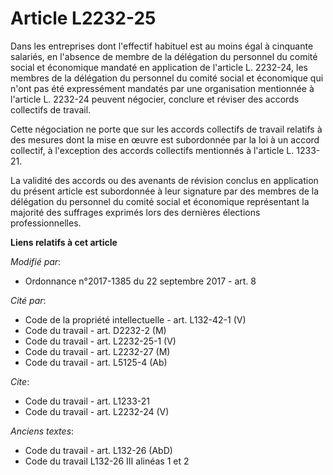 # Article L2232-25

Dans les entreprises dont l'effectif habituel est au moins égal à cinquante salariés, en l'absence de membre de la délégation
du personnel du comité social et économique mandaté en application de l'article L. 2232-24, les membres de la délégation du
personnel du comité social et économique qui n'ont pas été expressément mandatés par une organisation mentionnée à l'article
L. 2232-24 peuvent négocier, conclure et réviser des accords collectifs de travail. 

Cette négociation ne porte que sur les accords collectifs de travail relatifs à des mesures dont la mise en œuvre est
subordonnée par la loi à un accord collectif, à l'exception des accords collectifs mentionnés à l'article L. 1233-21. 

La validité des accords ou des avenants de révision conclus en application du présent article est subordonnée à leur
signature par des membres de la délégation du personnel du comité social et économique représentant la majorité des suffrages
exprimés lors des dernières élections professionnelles.

**Liens relatifs à cet article**

_Modifié par_:

  - Ordonnance n°2017-1385 du 22 septembre 2017 - art. 8

_Cité par_:

  - Code de la propriété intellectuelle - art. L132-42-1 (V)
  - Code du travail - art. D2232-2 (M)
  - Code du travail - art. L2232-25-1 (V)
  - Code du travail - art. L2232-27 (M)
  - Code du travail - art. L5125-4 (Ab)

_Cite_:

  - Code du travail - art. L1233-21
  - Code du travail - art. L2232-24 (V)

_Anciens textes_:

  - Code du travail - art. L132-26 (AbD)
  - Code du travail L132-26 III alinéas 1 et 2
